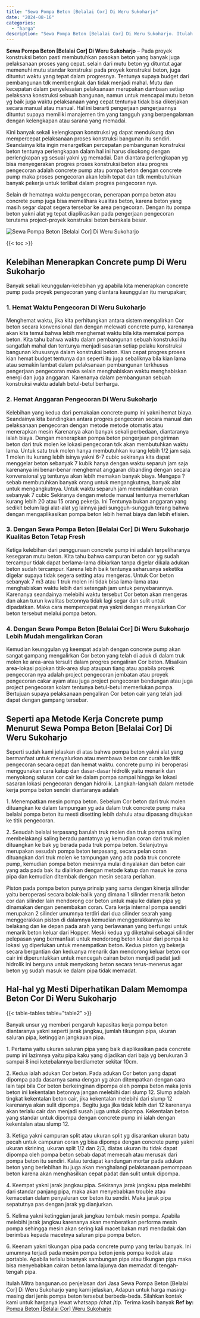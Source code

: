 ```yaml
---
title: "Sewa Pompa Beton [Belalai Cor] Di Weru Sukoharjo"
date: "2024-08-16"
categories: 
  - "harga"
description: "Sewa Pompa Beton [Belalai Cor] Di Weru Sukoharjo. Itulah Mitra bangunan.co penjelasan dari Jasa Sewa Pompa Beton [Belalai Cor] Di Weru Sukoharjo yang kami..."
---
```


**Sewa Pompa Beton \[Belalai Cor\] Di Weru Sukoharjo** – Pada proyek konstruksi beton pasti membutuhkan pasokan beton yang banyak juga pelaksanaan proses yang cepat. selain dari mutu beton yg dituntut agar memenuhi mutu standar konstruksi pada proyek konstruksi beton, juga dituntut waktu yang tepat dalam progresnya. Tentunya supaya budget dari pembangunan tdk membengkak dan tidak menjadi mahal. Mutu dan kecepatan dalam penyelesaian pelaksanaan merupakan dambaan setiap pelaksana konstruksi sebuah bangunan, namun untuk mencapai mutu beton yg baik juga waktu pelaksanaan yang cepat tentunya tidak bisa dikerjakan secara manual atau manual. Hal ini berarti pengerjaan pengerjaannya dituntut supaya memiliki manajemen tim yang tangguh yang berpengalaman dengan kelengkapan atau sarana yang memadai.

Kini banyak sekali kelengkapan konstruksi yg dapat mendukung dan mempercepat pelaksanaan proses konstruksi bangunan itu sendiri. Seandainya kita ingin menargetkan percepatan pembangunan konstruksi beton tentunya perlengkapan dalam hal ini harus disokong dengan perlengkapan yg sesuai yakni yg memadai. Dan diantara perlengkapan yg bisa menyegerakan progres proses konstruksi beton atau progres pengecoran adalah concrete pump atau pompa beton dengan concrete pump maka proses pengecoran akan lebih tepat dan tdk membutuhkan banyak pekerja untuk terlibat dalam progres pengecoran nya.

Selain dr hematnya waktu pengecoran, penerapan pompa beton atau concrete pump juga bisa memelihara kualitas beton, karena beton yang masih segar dapat segera tersebar ke area pengecoran. Dengan itu pompa beton yakni alat yg tepat diaplikasikan pada pengerjaan pengecoran terutama project-proyek konstruksi beton berskala besar.

![Sewa Pompa Beton [Belalai Cor] Di Weru Sukoharjo](/images/sewa-concrete-pump-14.png)

{{< toc >}}

## Kelebihan Menerapkan Concrete pump Di Weru Sukoharjo

Banyak sekali keunggulan-kelebihan yg apabila kita menerapkan concrete pump pada proyek pengecoran yang diantara keunggulan itu merupakan;

### 1\. Hemat Waktu Pengecoran Di Weru Sukoharjo

Menghemat waktu, jika kita perhitungkan antara sistem mengalirkan Cor beton secara konvensional dan dengan melewati concrete pump, karenanya akan kita temui bahwa lebih menghemat waktu bila kita memakai pompa beton. Kita tahu bahwa waktu dalam pembangunan sebuah konstruksi itu sangatlah mahal dan tentunya menjadi sasaran setiap pelaku konstruksi bangunan khususnya dalam konstruksi beton. Kian cepat progres proses kian hemat budget tentunya dan seperti itu juga sebaliknya bila kian lama atau semakin lambat dalam pelaksanaan pembangunan terkhusus pengerjaan pengecoran maka selain menghabiskan waktu menghabiskan energi dan juga anggaran. Karenanya dalam pembangunan sebuah konstruksi waktu adalah betul-betul berharga.

### 2\. Hemat Anggaran Pengecoran Di Weru Sukoharjo

Kelebihan yang kedua dari pemakaian concrete pump ini yakni hemat biaya. Seandainya kita bandingkan antara progres pengecoran secara manual dan pelaksanaan pengecoran dengan metode metode otomatis atau menerapkan mesin Karenanya akan banyak sekali perbedaan, diantaranya ialah biaya. Dengan menerapkan pompa beton pengerjaan pengiriman beton dari truk molen ke lokasi pengecoran tdk akan membutuhkan waktu lama. Untuk satu truk molen hanya membutuhkan kurang lebih 1/2 jam saja. 1 molen itu kurang lebih isinya yakni 6-7 cubic sekiranya kita dapat menggelar beton sebanyak 7 kubik hanya dengan waktu separuh jam saja karenanya ini benar-benar menghemat anggaran dibanding dengan secara konvensional yg tentunya akan lebih memakan banyak biaya. Mengapa ? sebab membutuhkan banyak orang untuk mengangkutnya, banyak alat untuk mengangkutnya. Untuk waktu separuh jam memindahkan coran sebanyak 7 cubic Sekiranya dengan metode manual tentunya memerlukan kurang lebih 20 atau 15 orang pekerja. Ini Tentunya bukan anggaran yang sedikit belum lagi alat-alat yg lainnya jadi sungguh-sungguh terang bahwa dengan mengaplikasikan pompa beton lebih hemat biaya dan lebih efisien.

### 3\. Dengan Sewa Pompa Beton \[Belalai Cor\] Di Weru Sukoharjo Kualitas Beton Tetap Fresh

Ketiga kelebihan dari penggunaan concrete pump ini adalah terpeliharanya kesegaran mutu beton. Kita tahu bahwa campuran beton cor yg sudah tercampur tidak dapat berlama-lama dibiarkan tanpa digelar dikala adukan beton sudah tercampur. Karena lebih baik tentunya seharusnya seketika digelar supaya tidak segera setting atau mengeras. Untuk Cor beton sebanyak 7 m3 atau 1 truk molen ini tidak bisa lama-lama atau menghabiskan waktu lebih dari setengah jam untuk penyebarannya. Karenanya seandainya melebihi waktu tersebut Cor beton akan mengeras dan akan turun kwalitas betonnya tidak lagi segar dan sulit untuk dipadatkan. Maka cara mempercepat nya yakni dengan menyalurkan Cor beton tersebut melalui pompa beton.

### 4\. Dengan Sewa Pompa Beton \[Belalai Cor\] Di Weru Sukoharjo Lebih Mudah mengalirkan Coran

Kemudian keunggulan yg keempat adalah dengan concrete pump akan sangat gampang mengalirkan Cor beton yang telah di aduk di dalam truk molen ke area-area tersulit dalam progres pengaliran Cor beton. Misalkan area-lokasi pojokan titik-area slup ataupun tiang atau apabila proyek pengecoran nya adalah project pengecoran jembatan atau proyek pengecoran cakar ayam atau juga project pengecoran bendungan atau juga project pengecoran kolam tentunya betul-betul memerlukan pompa. Bertujuan supaya pelaksanaan pengaliran Cor beton cair yang telah jadi dapat dengan gampang tersebar.

## Seperti apa Metode Kerja Concrete pump Menurut Sewa Pompa Beton \[Belalai Cor\] Di Weru Sukoharjo

Seperti sudah kami jelaskan di atas bahwa pompa beton yakni alat yang bermanfaat untuk menyalurkan atau membawa beton cor curah ke titik pengecoran secara cepat dan hemat waktu. concrete pump ini beroperasi menggunakan cara katup dan dasar-dasar hidrolik yaitu menarik dan menyokong saluran cor cair ke dalam pompa sampai hingga ke lokasi sasaran lokasi pengecoran dengan hidrolik. Langkah-langkah dalam metode kerja pompa beton sendiri diantaranya adalah

1\. Menempatkan mesin pompa beton. Sebelum Cor beton dari truk molen dituangkan ke dalam tampungan yg ada dalam truk concrete pump maka belalai pompa beton itu mesti disetting lebih dahulu atau dipasang ditujukan ke titik pengecoran.

2\. Sesudah belalai terpasang barulah truk molen dan truk pompa saling membelakangi saling beradu pantatnya yg kemudian coran dari truk molen dituangkan ke bak yg berada pada truk pompa beton. Selanjutnya merupakan sesudah pompa beton terpasang, secara pelan coran dituangkan dari truk molen ke tampungan yang ada pada truk concrete pump, kemudian pompa beton mesinnya mulai dinyalakan dan beton cair yang ada pada bak itu dialirkan dengan metode katup dan masuk ke zona pipa dan kemudian ditembak dengan mesin secara perlahan.

Piston pada pompa beton punya prinsip yang sama dengan kinerja silinder yaitu beroperasi secara bolak-balik yang dimana 1 silinder menarik beton cor dan silinder lain mendorong cor beton untuk maju ke dalam pipa yg dinamakan dengan penembakan coran. Cara kerja internal pompa sendiri merupakan 2 silinder umumnya terdiri dari dua silinder searah yang menggerakkan piston di dalamnya kemudian menggerakkannya ke belakang dan ke depan pada arah yang berlawanan yang berfungsi untuk menarik beton keluar dari Hopper. Meski kedua yg diketahui sebagai silinder pelepasan yang bermanfaat untuk mendorong beton keluar dari pompa ke lokasi yg diperlukan untuk menempatkan beton. Kedua piston yg bekerja secara bergantian dan keduanya menarik dan mendorong keluar beton cor cair ini diperuntukkan untuk mencegah cairan beton menjadi padat jadi hidrolik ini berguna untuk menyokong beton secara terus-menerus agar beton yg sudah masuk ke dalam pipa tidak memadat.

## Hal-hal yg Mesti Diperhatikan Dalam Memompa Beton Cor Di Weru Sukoharjo

{{< table-tables table="table2" >}}

Banyak unsur yg memberi pengaruh kapasitas kerja pompa beton diantaranya yakni seperti jarak jangkau, jumlah tikungan pipa, ukuran saluran pipa, ketinggian jangkauan pipa.

1\. Pertama yaitu ukuran saluran pipa yang baik diaplikasikan pada concrete pump ini lazimnya yaitu pipa kaku yang dijadikan dari baja yg berukuran 3 sampai 8 inci ketebalannya berdiameter sekitar 10cm.

2\. Kedua ialah adukan Cor beton. Pada adukan Cor beton yang dapat dipompa pada dasarnya sama dengan yg akan ditempatkan dengan cara lain tapi bila Cor beton berkeinginan dipompa oleh pompa beton maka jenis beton ini kekentalan betonnya jangan melebihi dari slump 12. Slump adalah tingkat kekentalan beton cair, jika kekentalan melebihi dari slump 12 karenanya akan sulit dipompa. Begitu juga jika tidak lebih dari 12 karenanya akan terlalu cair dan menjadi susah juga untuk dipompa. Kekentalan beton yang standar untuk dipompa dengan concrete pump ini ialah dengan kekentalan atau slump 12.

3\. Ketiga yakni campuran split atau ukuran split yg disarankan ukuran batu pecah untuk campuran coran yg bisa dipompa dengan concrete pump yakni ukuran skrining, ukuran split 1/2 dan 2/3, diatas ukuran itu tidak dapat dipompa oleh pompa beton sebab dapat memecah atau merusak dari pompa beton itu sendiri. Kalau terdapat kandungan mortar pada adukan beton yang berlebihan itu juga akan menghalangi pelaksanaan pemompaan beton karena akan menghasilkan cepat padat dan sulit untuk dipompa.

4\. Keempat yakni jarak jangkau pipa. Sekiranya jarak jangkau pipa melebihi dari standar panjang pipa, maka akan menyebabkan trouble atau kemacetan dalam penyaluran cor beton itu sendiri. Maka jarak pipa sepatutnya pas dengan jarak yg dianjurkan.

5\. Kelima yakni ketinggian jarak jangkau tembak mesin pompa. Apabila melebihi jarak jangkau karenanya akan memberatkan performa mesin pompa sehingga mesin akan sering kali macet bakan mati mendadak dan berimbas kepada macetnya saluran pipa pompa beton.

6\. Keenam yakni tikungan pipa pada concrete pump yang terlau banyak. Ini umumnya terjadi pada mesim pompa beton jenis pompa kodok atau portable. Apabila terlalu bnanyak sambungan pipa atau tikungan pipa maka bisa menyebabkan cairan beton lama lajunya dan memadat di tengah-tengah pipa.

Itulah Mitra bangunan.co penjelasan dari Jasa Sewa Pompa Beton \[Belalai Cor\] Di Weru Sukoharjo yang kami jelaskan, Adapun untuk harga masing-masing dari jenis pompa beton tersebut berbeda-beda. Silahkan kontak kami untuk harganya lewat whatsapp /chat /tlp. Terima kasih banyak
**Ref by:** [Pompa Beton [Belalai Cor] Weru Sukoharjo](https://id.wikipedia.org/wiki/Pompa)
